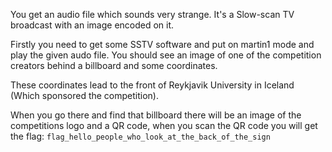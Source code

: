 You get an audio file which sounds very strange. It's a Slow-scan TV broadcast with an image encoded on it.

Firstly you need to get some SSTV software and put on martin1 mode and play the given audo file.
You should see an image of one of the competition creators behind a billboard and some coordinates.

These coordinates lead to the front of Reykjavik University in Iceland (Which sponsored the competition).

When you go there and find that billboard there will be an image of the competitions logo and a QR code, when you scan the QR code you will get the 
flag: `flag_hello_people_who_look_at_the_back_of_the_sign`

